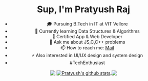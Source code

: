 <center><h1 align="center">Sup, I'm Pratyush Raj</h1>

- 🎓 Pursuing B.Tech in IT at VIT Vellore
- 🧩 Currently learning Data Structures & Algorithms
- 📱 Certified App & Web Developer
- 💬 Ask me about JS,C,C++ problems 
- 📫 How to reach me: [Mail](mailto:pratyushraj0176@gmail.com)
- ⚡ Also interested in UI/UX design and system design
-  #TechEnthusiast
  
<img align="center" src="https://github-profile-trophy.vercel.app/?username=pratyush017&margin-w=15&column=7&row=8" />
<a href="https://github.com/Pratyush017">
  <img align="center" src="https://github-readme-stats.vercel.app/api?username=pratyush017&show_icons=true&include_all_commits=true&theme=material-palenight" alt="Pratyush's github stats" />
</a>
<a href="https://github.com/Pratyush017">
  <img align="center" src="https://github-readme-stats.vercel.app/api/top-langs/?username=pratyush017&layout=compact&theme=material-palenight" />
</a>
